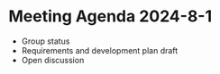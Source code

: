 # Meeting Agenda 2024-8-1

- Group status
- Requirements and development plan draft
- Open discussion
